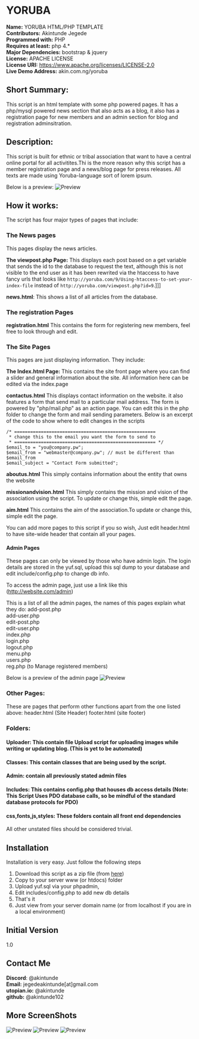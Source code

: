 # YORUBA

**Name:** YORUBA HTML/PHP TEMPLATE <br/>
**Contributors:** Akintunde Jegede <br/>
**Programmed with:** PHP<br/>
**Requires at least:** php 4.* <br/>
**Major Dependencies:** bootstrap & jquery<br/>
**License:** APACHE LICENSE <br/>
**License URI:** https://www.apache.org/licenses/LICENSE-2.0 <br/>
**Live Demo Address:** akin.com.ng/yoruba <br/>

## Short Summary:
This script is an html template with some php powered pages. It has a php/mysql powered news section that also acts as a blog, it also has a registration page for new members and an admin section for blog and registration adminsitration.

## Description:
This script is built for ethnic or tribal association that want to have a central online portal for all activitites.Thi is the more reason why this script has a member registration page and a news/blog page for press releases. All texts are made using Yoruba-language sort of lorem ipsum.

Below is a preview:
![Preview](http://akin.com.ng/yoruba/a.PNG)


## How it works:
The script has four major types of pages that include: 

### The News pages
This pages display the news articles.

**The viewpost.php Page:** This displays each post based on a get variable that sends the id to the database to request the text, although this is not visible to the end user as it has been rewrited via the htaccess to have fancy urls that looks like `http://yoruba.com/9/Using-htaccess-to-set-your-index-file` instead of `http://yoruba.com/viewpost.php?id=9`.]]]

**news.html**: This shows a list of all articles from the database.


### The registration Pages
**registration.html** This contains the form for registering new members, feel free to look through and edit.

### The Site Pages
This pages are just displaying information. They include: 

**The Index.html Page:** This contains the site front page where you can find a slider and general information about the site. All information here can be edited via the index.page 

**contactus.html** This displays contact information on the website. it also features a form that send mail to a particular mail address. The form is powered by "php/mail.php" as an action page. You can edit this in the php folder to change the form and mail sending parameters. Below is an excerpt of the code to show where to edit changes in the scripts

````
/* =====================================================
 * change this to the email you want the form to send to
 * ===================================================== */
$email_to = "you@company.pw"; 
$email_from = "webmaster@company.pw"; // must be different than $email_from 
$email_subject = "Contact Form submitted";
````


**aboutus.html** This simply contains information about the entity that owns the website

**missionandvision.html** This simply contains the mission and vision of the association using the script. To update or change this, simple edit the page.

**aim.html** This contains the aim of the association.To update or change this, simple edit the page.

You can add more pages to this script if you so wish, Just edit header.html to have site-wide header that contain all your pages.


#### Admin Pages
These pages can only be viewed by those who have admin login. The login details are stored in the yuf.sql, upload this sql dump to your database and edit include/config.php to change db info.

To access the admin page, just use a link like this (http://website.com/admin)

This is a list of all the admin pages, the names of this pages explain what they do:
add-post.php<br/>
add-user.php<br/>
edit-post.php<br/>
edit-user.php<br/>
index.php<br/>
login.php<br/>
logout.php<br/>
menu.php<br/>
users.php<br/>
reg.php (to Manage registered members)

Below is a preview of the admin page
![Preview](http://akin.com.ng/yoruba/admin.PNG)

### Other Pages:
These are pages that perform other functions apart from the one listed above:
header.html (Site Header)
footer.html (site footer)


### Folders:
#### Uploader: This contain file Upload script for uploading images while writing or updating blog. (This is yet to be automated)
#### Classes: This contain classes that are being used by the script.
#### Admin: contain all previously stated admin files
#### Includes: This contains config.php that houses db access details (Note: This Script Uses PDO database calls, so be mindful of the standard database protocols for PDO)
#### css,fonts,js,styles: These folders contain all front end dependencies


All other unstated files should be considered trivial.




## Installation 
Installation is very easy. Just follow the following steps

1. Download this script as a zip file (from [here](https://github.com/Akintunde102/AKINBLOG/archive/master.zip))
2. Copy to your server  www (or htdocs) folder
3. Upload yuf.sql via your phpadmin,
4. Edit includes/config.php to add new db details
3. That's it 
4. Just view from your server domain name (or from localhost if you are in a local environment)


## Initial Version
1.0

## Contact Me
**Discord**: @akintunde <br/>
**Email:** jegedeakintunde[at]gmail.com<br/>
**utopian.io:** @akintunde <br/>
**github:** @akintunde102<br/>


## More ScreenShots
![Preview](http://akin.com.ng/yoruba/a.PNG)
![Preview](http://akin.com.ng/yoruba/b.PNG)
![Preview](http://akin.com.ng/yoruba/blog.PNG)


 


